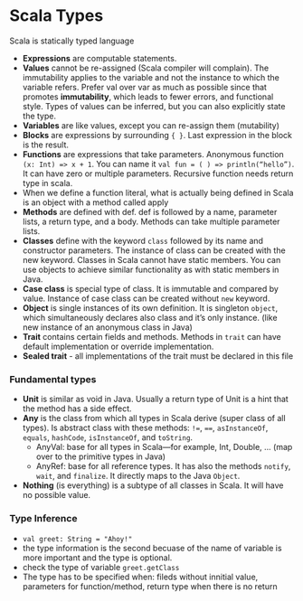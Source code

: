 Scala Types
==============
Scala is statically typed language

- **Expressions** are computable statements.
- **Values** cannot be re-assigned (Scala compiler will complain). The immutability applies to the variable and not the instance to which the variable refers. Prefer val over var as much as possible since that promotes **immutability**, which leads to fewer errors, and functional style. Types of values can be inferred, but you can also explicitly state the type.
- **Variables** are like values, except you can re-assign them (mutability)
- **Blocks** are expressions by surrounding `{ }`. Last expression in the block is the result.
- **Functions** are expressions that take parameters. Anonymous function `(x: Int) => x + 1`. You can name it `val fun = ( ) => println(“hello”)`. It can have zero or multiple parameters. Recursive function needs return type in scala.
- When we define a function literal, what is actually being defined in Scala is an object with a method called apply
- **Methods** are defined with def. def is followed by a name, parameter lists, a return type, and a body. Methods can take multiple parameter lists.
- **Classes** define with the keyword `class` followed by its name and constructor parameters. The instance of class can be created with the new keyword. Classes in Scala cannot have static members. You can use objects to achieve similar functionality as with static members in Java.
- **Case class** is special type of class. It is immutable and compared by value. Instance of case class can be created without `new` keyword.
- **Object** is single instances of its own definition. It is singleton `object`, which simultaneously declares also class and it’s only instance. (like new instance of an anonymous class in Java)
- **Trait** contains certain fields and methods. Methods in `trait` can have default implementation or override implementation.
- **Sealed trait** - all implementations of the trait must be declared in this file

### Fundamental types
- **Unit** is similar as void in Java. Usually a return type of Unit is a hint that the method has a side effect.
- **Any** is the class from which all types in Scala derive (super class of all types). Is abstract class with these methods: `!=`, `==`, `asInstanceOf`, `equals`, `hashCode`, `isInstanceOf`, and `toString`.
  - AnyVal: base for all types in Scala—for example, Int, Double, ... (map over to the primitive types in Java)
  - AnyRef: base for all reference types. It has also the methods `notify`, `wait`, and `finalize`. It directly maps to the Java `Object`.
- **Nothing** (is everything) is a subtype of all classes in Scala. It will have no possible value.


### Type Inference
- `val greet: String = "Ahoy!"`
- the type information is the second becuase of the name of variable is more important and the type is optional.
- check the type of variable `greet.getClass`
- The type has to be specified when: fileds without innitial value, parameters for function/method, return type when there is no return 
